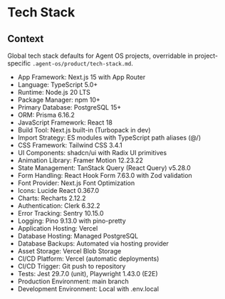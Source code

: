 # Tech Stack

## Context

Global tech stack defaults for Agent OS projects, overridable in project-specific `.agent-os/product/tech-stack.md`.

- App Framework: Next.js 15 with App Router
- Language: TypeScript 5.0+
- Runtime: Node.js 20 LTS
- Package Manager: npm 10+
- Primary Database: PostgreSQL 15+
- ORM: Prisma 6.16.2
- JavaScript Framework: React 18
- Build Tool: Next.js built-in (Turbopack in dev)
- Import Strategy: ES modules with TypeScript path aliases (@/)
- CSS Framework: Tailwind CSS 3.4.1
- UI Components: shadcn/ui with Radix UI primitives
- Animation Library: Framer Motion 12.23.22
- State Management: TanStack Query (React Query) v5.28.0
- Form Handling: React Hook Form 7.63.0 with Zod validation
- Font Provider: Next.js Font Optimization
- Icons: Lucide React 0.367.0
- Charts: Recharts 2.12.2
- Authentication: Clerk 6.32.2
- Error Tracking: Sentry 10.15.0
- Logging: Pino 9.13.0 with pino-pretty
- Application Hosting: Vercel
- Database Hosting: Managed PostgreSQL
- Database Backups: Automated via hosting provider
- Asset Storage: Vercel Blob Storage
- CI/CD Platform: Vercel (automatic deployments)
- CI/CD Trigger: Git push to repository
- Tests: Jest 29.7.0 (unit), Playwright 1.43.0 (E2E)
- Production Environment: main branch
- Development Environment: Local with .env.local
